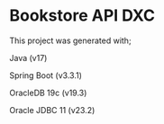 # Bookstore API DXC

This project was generated with;

Java (v17)

Spring Boot (v3.3.1)

OracleDB 19c (v19.3)

Oracle JDBC 11 (v23.2)
